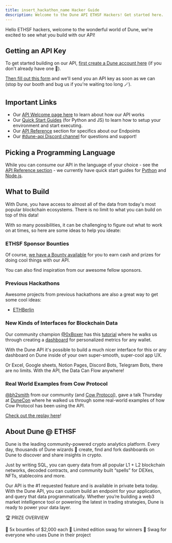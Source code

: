 ```yaml
---
title: insert_hackathon_name Hacker Guide
description: Welcome to the Dune API ETHSF Hackers! Get started here.
---
```


Hello ETHSF hackers, welcome to the wonderful world of Dune, we're excited to see what you build with our API!

## Getting an API Key

To get started building on our API, [first create a Dune account here](https://dune.com/auth/register) (if you don't already have one 🧙).

[Then fill out this form](https://forms.gle/JgToag62ZGY58nBh6) and we'll send you an API key as soon as we can (stop by our booth and bug us if you're waiting too long 🪄).

## Important Links

- Our [API Welcome page here](api/index.md) to learn about how our API works
- Our [Quick Start Guides](api/quick-start/index.md) (for Python and JS) to learn how to setup your environment and start executing.
- Our [API Reference](api/api-reference/index.md) section for specifics about our Endpoints
- Our [#dune-api Discord channel](https://discord.com/channels/757637422384283659/1019910980634939433) for questions and support!

## Picking a Programming Language
While you can consume our API in the language of your choice - see the [API Reference section](api/api-reference/authentication.md) - we currently have quick start guides for [Python](api/quick-start/api-py.md) and [Node.js](api/quick-start/api-js.md).

## What to Build

With Dune, you have access to almost all of the data from today's most popular blockchain ecosystems. There is no limit to what you can build on top of this data!

With so many possibilities, it can be challenging to figure out what to work on at times, so here are some ideas to help you ideate:

### ETHSF Sponsor Bounties

Of course, [we have a Bounty available](https://ethglobal.com/events/ethsanfrancisco2022/prizes#dune) for you to earn cash and prizes for doing cool things with our API.

You can also find inspiration from our awesome fellow sponsors.

### Previous Hackathons

Awesome projects from previous hackathons are also a great way to get some cool ideas:

- [ETHBerlin](https://dunedigest.substack.com/p/dune-digest-48)

### New Kinds of Interfaces for Blockchain Data

Our community champion [@0xBoxer](https://dune.com/0xBoxer) has this [tutorial](https://youtu.be/ez3VfcfNwvc) where he walks us through creating a [dashboard](https://dune.com/0xBoxer/gas-tracker-dashboard) for personalized metrics for any wallet.

With the Dune API it's possible to build a much nicer interface for this or any dashboard on Dune inside of your own super-smooth, super-cool app UX.

Or Excel, Google sheets, Notion Pages, Discord Bots, Telegram Bots, there are no limits.
With the API, the Data Can Flow anywhere!

### Real World Examples from Cow Protocol

[@bh2smith](https://dune.com/bh2smith) from our community (and [Cow Protocol](https://dune.com/cowprotocol)), gave a talk Thursday at [DuneCon](https://dunecon.com) where he walked us through some real-world examples of how Cow Protocol has been using the API.

[Check out the replay here](https://youtu.be/VEvk-iqxXIM?t=404)!

## About Dune @ ETHSF

Dune is the leading community-powered crypto analytics platform. Every day, thousands of Dune wizards 🧙 create, find and fork dashboards on Dune to discover and share insights in crypto.

Just by writing SQL, you can query data from all popular L1 + L2 blockchain networks, decoded contracts, and community built “spells” for DEXes, NFTs, stablecoins and more.

Our API is the #1 requested feature and is available in private beta today. With the Dune API, you can custom build an endpoint for your application, and query that data programmatically. Whether you’re building a web3 market intelligence tool or powering the latest in trading strategies, Dune is ready to power your data layer.


🏆 PRIZE OVERVIEW 

🥇 5x bounties of $2,000 each
🧢 Limited edition swag for winners
👕 Swag for everyone who uses Dune in their project